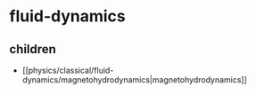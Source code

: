 # fluid-dynamics

<!-- CHILDREN:START -->
## children
- [[physics/classical/fluid-dynamics/magnetohydrodynamics|magnetohydrodynamics]]
<!-- CHILDREN:END -->
